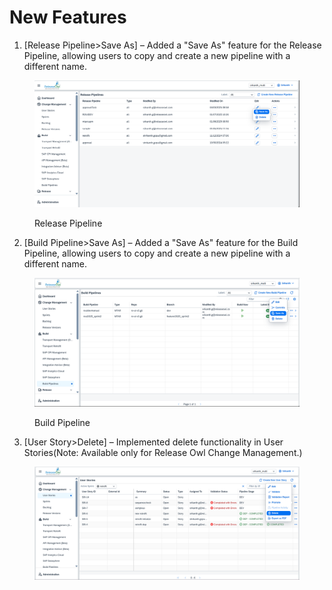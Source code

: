 # New Features

1. \[Release Pipeline>Save As] – Added a "Save As" feature for the Release Pipeline, allowing users to copy and create a new pipeline with a different name.

<figure><img src="../.gitbook/assets/image (1) (1) (1) (1) (1).png" alt=""><figcaption><p>Release Pipeline</p></figcaption></figure>

2. \[Build Pipeline>Save As] – Added a "Save As" feature for the Build Pipeline, allowing users to copy and create a new pipeline with a different name.

<div data-full-width="false"><figure><img src="../.gitbook/assets/image (3) (1) (1).png" alt=""><figcaption><p>Build Pipeline</p></figcaption></figure></div>

3. \[User Story>Delete] – Implemented delete functionality in User Stories(Note: Available only for Release Owl Change Management.)

<figure><img src="../.gitbook/assets/userstory delete.png" alt=""><figcaption></figcaption></figure>
